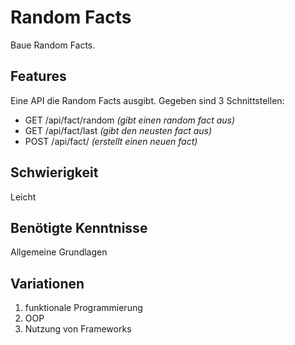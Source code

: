 # Random Facts
 
Baue Random Facts.
 
## Features
Eine API die Random Facts ausgibt. 
Gegeben sind 3 Schnittstellen: 
- GET /api/fact/random _(gibt einen random fact aus)_ 
- GET /api/fact/last _(gibt den neusten fact aus)_ 
- POST /api/fact/ _(erstellt einen neuen fact)_
 
 ## Schwierigkeit
 Leicht
 
 ## Benötigte Kenntnisse
Allgemeine Grundlagen

## Variationen
1. funktionale Programmierung
2. OOP
3. Nutzung von Frameworks
